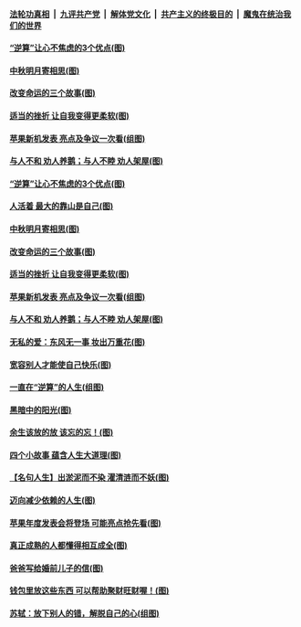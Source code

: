 ####  [法轮功真相](../../../../basic/blob/master/README.md?t=09121100) &nbsp;|&nbsp; [九评共产党](../../../../9ping.md/blob/master/README.md?t=09121100) &nbsp;|&nbsp; [解体党文化](../../../../jtdwh.md/blob/master/README.md?t=09121100)  &nbsp;|&nbsp; [共产主义的终极目的](../../../../gczydzjmd.md/blob/master/README.md?t=09121100) &nbsp;|&nbsp; [魔鬼在统治我们的世界](../../../../mgztzwmdsj.md/blob/master/README.md?t=09121100) 

#### [“逆算”让心不焦虑的3个优点(图)](../pages/p8/907070.md?t=09121100) 

#### [中秋明月寄相思(图)](../pages/p8/906932.md?t=09121100) 

#### [改变命运的三个故事(图)](../pages/p8/906257.md?t=09121100) 

#### [适当的挫折 让自我变得更柔软(图)](../pages/p8/906984.md?t=09121100) 

#### [苹果新机发表 亮点及争议一次看(组图)](../pages/p8/906967.md?t=09121100) 

#### [与人不和 劝人养鹅；与人不睦 劝人架屋(图)](../pages/p8/906905.md?t=09121100) 

#### [“逆算”让心不焦虑的3个优点(图)](../pages/p8/907070.md?t=09121100) 

#### [人活着 最大的靠山是自己(图)](../pages/p8/906329.md?t=09121100) 

#### [中秋明月寄相思(图)](../pages/p8/906932.md?t=09121100) 

#### [改变命运的三个故事(图)](../pages/p8/906257.md?t=09121100) 

#### [适当的挫折 让自我变得更柔软(图)](../pages/p8/906984.md?t=09121100) 

#### [苹果新机发表 亮点及争议一次看(组图)](../pages/p8/906967.md?t=09121100) 

#### [与人不和 劝人养鹅；与人不睦 劝人架屋(图)](../pages/p8/906905.md?t=09121100) 

#### [无私的爱：东风无一事 妆出万重花(图)](../pages/p8/906862.md?t=09121100) 

#### [宽容别人才能使自己快乐(图)](../pages/p8/906553.md?t=09121100) 

#### [一直在“逆算”的人生(组图)](../pages/p8/906796.md?t=09121100) 

#### [黑暗中的阳光(图)](../pages/p8/904616.md?t=09121100) 

#### [余生该放的放 该忘的忘！(图)](../pages/p8/906090.md?t=09121100) 

#### [四个小故事 蕴含人生大道理(图)](../pages/p8/906252.md?t=09121100) 

#### [【名句人生】出淤泥而不染 濯清涟而不妖(图)](../pages/p8/906444.md?t=09121100) 

#### [迈向减少依赖的人生(图)](../pages/p8/906794.md?t=09121100) 

#### [苹果年度发表会将登场 可能亮点抢先看(图)](../pages/p8/906649.md?t=09121100) 

#### [真正成熟的人都懂得相互成全(图)](../pages/p8/906442.md?t=09121100) 

#### [爸爸写给婚前儿子的信(图)](../pages/p8/905680.md?t=09121100) 

#### [钱包里放这些东西 可以帮助聚财旺财喔！(图)](../pages/p8/906544.md?t=09121100) 

#### [苏轼：放下别人的错，解脱自己的心(组图)](../pages/p8/906304.md?t=09121100) 

